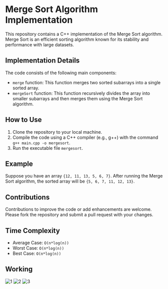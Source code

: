 # Merge Sort Algorithm Implementation

This repository contains a C++ implementation of the Merge Sort algorithm. Merge Sort is an efficient sorting algorithm known for its stability and performance with large datasets.

## Implementation Details

The code consists of the following main components:
- `merge` function: This function merges two sorted subarrays into a single sorted array.
- `mergeSort` function: This function recursively divides the array into smaller subarrays and then merges them using the Merge Sort algorithm.

## How to Use

1. Clone the repository to your local machine.
2. Compile the code using a C++ compiler (e.g., g++) with the command `g++ main.cpp -o mergesort`.
3. Run the executable file `mergesort`.

## Example

Suppose you have an array `{12, 11, 13, 5, 6, 7}`. After running the Merge Sort algorithm, the sorted array will be `{5, 6, 7, 11, 12, 13}`.

## Contributions

Contributions to improve the code or add enhancements are welcome. Please fork the repository and submit a pull request with your changes.

## Time Complexity

- Average Case: `O(n*log(n))`
- Worst Case: `O(n*log(n))`
- Best Case: `O(n*log(n))`

## Working

![1](https://github.com/Rex-Underground/Complexity-and-Analysis-of-Algorithms/assets/158386292/53f5906c-0a97-4e91-8a5a-d15252786d35)
![2](https://github.com/Rex-Underground/Complexity-and-Analysis-of-Algorithms/assets/158386292/23bf7bb1-3787-4d0e-81e7-dc271e2375a6)
![3](https://github.com/Rex-Underground/Complexity-and-Analysis-of-Algorithms/assets/158386292/2cd78a6d-5535-418d-a06c-0283de49856c)


